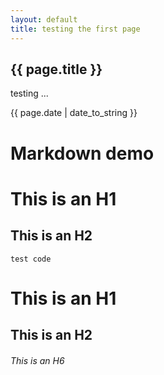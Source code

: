 ```yaml
---
layout: default
title: testing the first page
---
```

<h2>{{ page.title }}</h2>
<p>testing ...</p>
<p>{{ page.date | date_to_string }}</p>


# Markdown demo


This is an H1
=============
This is an H2
-------------

    test code


# This is an H1
## This is an H2
###### This is an H6


